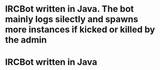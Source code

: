 # IRCBot written in Java. The bot mainly logs silectly and spawns more instances if kicked or killed by the admin
# IRCBot written in Java

